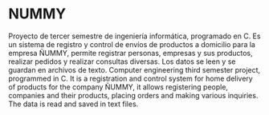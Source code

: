 # NUMMY
Proyecto de tercer semestre de ingeniería informática, programado en C. Es un sistema de registro y control de envíos de productos a domicilio para la empresa ÑUMMY, permite registrar personas, empresas y sus productos, realizar pedidos y realizar consultas diversas. Los datos se leen y se guardan en archivos de texto.
Computer engineering third semester project, programmed in C. It is a registration and control system for home delivery of products for the company ÑUMMY, it allows registering people, companies and their products, placing orders and making various inquiries. The data is read and saved in text files.

